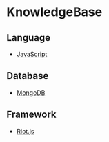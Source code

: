 # KnowledgeBase
## Language
- [JavaScript](/Language/JavaScript.md)

## Database
- [MongoDB](./Database/MongoDB.md)

## Framework
- [Riot.js](./Framework/Riotjs.md)
